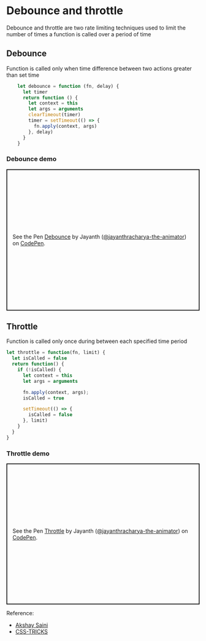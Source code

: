 # Debounce and throttle

Debounce and throttle are two rate limiting techniques used to limit the number of times a function is called over a period of time

## Debounce

Function is called only when time difference between two actions greater than set time
 
``` js
    let debounce = function (fn, delay) {
      let timer
      return function () {
        let context = this
        let args = arguments
        clearTimeout(timer)
        timer = setTimeout(() => {
          fn.apply(context, args)
        }, delay)
      }
    }
```

### Debounce demo
<p class="codepen" data-height="368" data-theme-id="dark" data-default-tab="result" data-user="jayanthracharya-the-animator" data-slug-hash="MWprKQe" style="height: 368px; box-sizing: border-box; display: flex; align-items: center; justify-content: center; border: 2px solid; margin: 1em 0; padding: 1em;" data-pen-title="Debounce">
  <span>See the Pen <a href="https://codepen.io/jayanthracharya-the-animator/pen/MWprKQe">
  Debounce</a> by Jayanth (<a href="https://codepen.io/jayanthracharya-the-animator">@jayanthracharya-the-animator</a>)
  on <a href="https://codepen.io">CodePen</a>.</span>
</p>
<script async src="https://cpwebassets.codepen.io/assets/embed/ei.js"></script>

## Throttle

Function is called only once during between each specified time period

```js
let throttle = function(fn, limit) {
  let isCalled = false
  return function() {
    if (!isCalled) {
      let context = this
      let args = arguments

      fn.apply(context, args);
      isCalled = true

      setTimeout(() => {
        isCalled = false
      }, limit)
    }
  }
}
```

### Throttle demo

<p class="codepen" data-height="367" data-theme-id="dark" data-default-tab="result" data-user="jayanthracharya-the-animator" data-slug-hash="KKWZVGz" style="height: 367px; box-sizing: border-box; display: flex; align-items: center; justify-content: center; border: 2px solid; margin: 1em 0; padding: 1em;" data-pen-title="Throttle">
  <span>See the Pen <a href="https://codepen.io/jayanthracharya-the-animator/pen/KKWZVGz">
  Throttle</a> by Jayanth (<a href="https://codepen.io/jayanthracharya-the-animator">@jayanthracharya-the-animator</a>)
  on <a href="https://codepen.io">CodePen</a>.</span>
</p>
<script async src="https://cpwebassets.codepen.io/assets/embed/ei.js"></script>

Reference:
- [Akshay Saini](https://www.youtube.com/watch?v=tJhA0DrH5co)
- [CSS-TRICKS](https://css-tricks.com/debouncing-throttling-explained-examples/)
